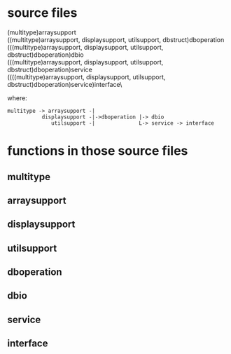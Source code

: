 # source files
(multitype)arraysupport\
((multitype)arraysupport, displaysupport, utilsupport, dbstruct)dboperation\
(((multitype)arraysupport, displaysupport, utilsupport, dbstruct)dboperation)dbio\
(((multitype)arraysupport, displaysupport, utilsupport, dbstruct)dboperation)service\
((((multitype)arraysupport, displaysupport, utilsupport, dbstruct)dboperation)service)interface\

where:
```
multitype -> arraysupport -|
           displaysupport -|->dboperation |-> dbio
              utilsupport -|              L-> service -> interface
```
# functions in those source files
## multitype
## arraysupport
## displaysupport
## utilsupport
## dboperation
## dbio
## service
## interface

